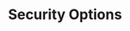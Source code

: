 ---
title: Security Options
permalink: /docs/04_subscribe#security-options
parent: Subscribe
nav_order: 4
---